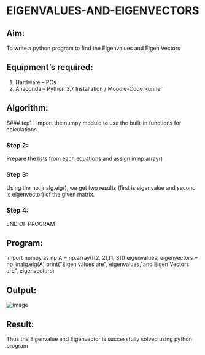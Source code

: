 # EIGENVALUES-AND-EIGENVECTORS
## Aim:
To write a python program to find the Eigenvalues and Eigen Vectors
## Equipment’s required:
1. 	Hardware – PCs
2. 	Anaconda – Python 3.7 Installation / Moodle-Code Runner
## Algorithm:
S### tep1 :
Import the numpy module to use the built-in functions for calculations.

### Step 2:
Prepare the lists from each equations and assign in np.array()

### Step 3:
Using the np.linalg.eig(), we get two results (first is eigenvalue and second is eigenvector) of the given matrix.

### Step 4:
END OF PROGRAM

## Program:
import numpy as np
A = np.array([[2, 2],[1, 3]])
eigenvalues, eigenvectors = np.linalg.eig(A)
print("Eigen values are", eigenvalues,"and Eigen Vectors are", eigenvectors)



## Output:
![image](https://github.com/user-attachments/assets/88f30b61-1475-4283-8c1a-20fbddb2b50a)

## Result:
Thus the Eigenvalue and Eigenvector is successfully solved using python program
